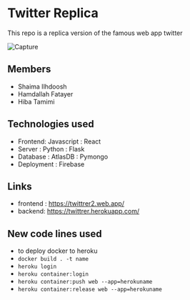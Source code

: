 # Twitter Replica
 This repo is a replica version of the famous web app twitter

![Capture](https://user-images.githubusercontent.com/37650536/106132566-cab2a680-616c-11eb-9378-51719bed4725.PNG)

## Members ##
- Shaima Ilhdoosh
- Hamdallah Fatayer
- Hiba Tamimi

## Technologies used
- Frontend: Javascript : React 
- Server : Python : Flask
- Database : AtlasDB : Pymongo
- Deployment : Firebase

## Links ##
- frontend : https://twittrer2.web.app/
- backend: https://twittrer.herokuapp.com/

## New code lines used 
- to deploy docker to heroku
- ```docker build . -t name```
- ```heroku login```
- ```heroku container:login```
- ```heroku container:push web --app=herokuname```
- ```heroku container:release web --app=herokuname```
